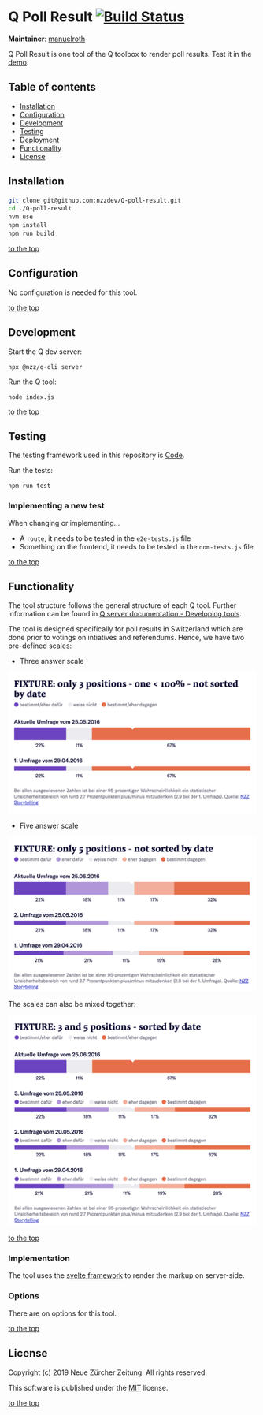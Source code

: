 # Q Poll Result [![Build Status](https://travis-ci.com/nzzdev/Q-poll-result.svg?token=bwR7zbPTTpEoDxbY2dJR&branch=dev)](https://travis-ci.com/nzzdev/Q-poll-result)

**Maintainer**: [manuelroth](https://github.com/manuelroth)

Q Poll Result is one tool of the Q toolbox to render poll results.
Test it in the [demo](https://editor.q.tools).

## Table of contents

- [Installation](#installation)
- [Configuration](#configuration)
- [Development](#development)
- [Testing](#testing)
- [Deployment](#deployment)
- [Functionality](#functionality)
- [License](#license)

## Installation

```bash
git clone git@github.com:nzzdev/Q-poll-result.git
cd ./Q-poll-result
nvm use
npm install
npm run build
```

[to the top](#table-of-contents)

## Configuration

No configuration is needed for this tool.

[to the top](#table-of-contents)

## Development

Start the Q dev server:

```
npx @nzz/q-cli server
```

Run the Q tool:

```
node index.js
```

[to the top](#table-of-contents)

## Testing

The testing framework used in this repository is [Code](https://github.com/hapijs/code).

Run the tests:

```
npm run test
```

### Implementing a new test

When changing or implementing...

- A `route`, it needs to be tested in the `e2e-tests.js` file
- Something on the frontend, it needs to be tested in the `dom-tests.js` file

[to the top](#table-of-contents)

## Functionality

The tool structure follows the general structure of each Q tool. Further information can be found in [Q server documentation - Developing tools](https://nzzdev.github.io/Q-server/developing-tools.html).

The tool is designed specifically for poll results in Switzerland which are done prior to votings on intiatives and referendums. Hence, we have two pre-defined scales:

- Three answer scale

![Poll result with three answer scale](./readme-images/three-answer-poll.png)

- Five answer scale

![Poll result with five answer scale](./readme-images/five-answer-poll.png)

The scales can also be mixed together:

![Poll result with mixed answer scales](./readme-images/mixed-scale-poll.png)

[to the top](#table-of-contents)

### Implementation

The tool uses the [svelte framework](https://svelte.technology/guide) to render the markup on server-side.

### Options

There are on options for this tool.

[to the top](#table-of-contents)

## License

Copyright (c) 2019 Neue Zürcher Zeitung. All rights reserved.

This software is published under the [MIT](LICENSE) license.

[to the top](#table-of-contents)
